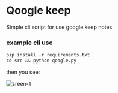 # Qoogle keep
Simple cli script for use google keep notes 

### example cli use
```python 
pip install -r requirements.txt
cd src && python qoogle.py
```

then you see:

![sreen-1](http://imgur.com/090VVmLl.png)



